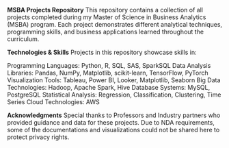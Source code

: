**MSBA Projects Repository**
This repository contains a collection of all projects completed during my Master of Science in Business Analytics (MSBA) program. Each project demonstrates different analytical techniques, programming skills, and business applications learned throughout the curriculum.

**Technologies & Skills**
Projects in this repository showcase skills in:

Programming Languages: Python, R, SQL, SAS, SparkSQL
Data Analysis Libraries: Pandas, NumPy, Matplotlib, scikit-learn, TensorFlow, PyTorch
Visualization Tools: Tableau, Power BI, Looker, Matplotlib, Seaborn
Big Data Technologies: Hadoop, Apache Spark, Hive
Database Systems: MySQL, PostgreSQL
Statistical Analysis: Regression, Classification, Clustering, Time Series
Cloud Technologies: AWS

**Acknowledgments**
Special thanks to Professors and Industry partners who provided guidance and data for these projects.
Due to NDA requirements, some of the documentations and visualizations could not be shared here to protect privacy rights.
